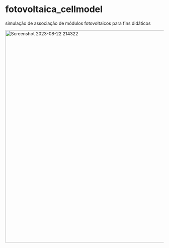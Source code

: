 # fotovoltaica_cellmodel
 simulação de associação de módulos fotovoltaicos para fins didáticos

 <img width="674" alt="Screenshot 2023-08-22 214322" src="https://github.com/j-Lago/fotovoltaica_cellmodel/assets/98105937/51a654b0-0062-4f36-abf0-8da4cae83135">

